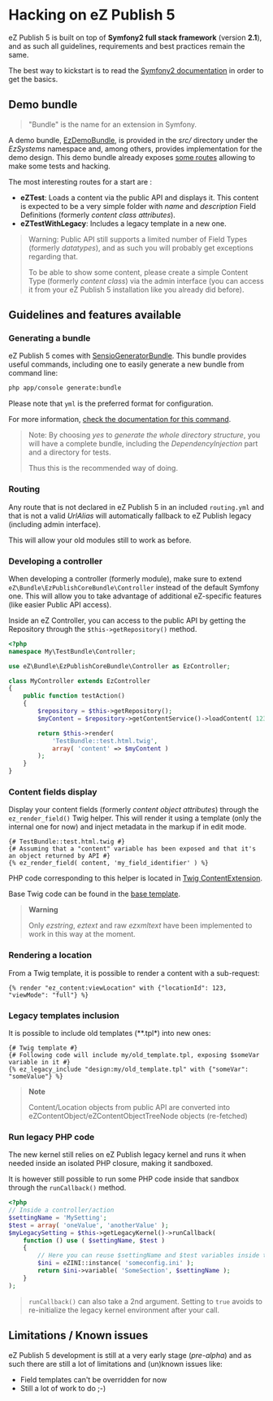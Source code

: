 # Hacking on eZ Publish 5

eZ Publish 5 is built on top of **Symfony2 full stack framework** (version **2.1**), and as such all guidelines,
requirements and best practices remain the same.

The best way to kickstart is to read the [Symfony2 documentation](http://symfony.com/doc/master/book/page_creation.html)
in order to get the basics.

## Demo bundle
> "Bundle" is the name for an extension in Symfony.

A demo bundle, [EzDemoBundle](https://github.com/ezsystems/ezpublish5/tree/master/src/EzSystems/DemoBundle), is provided
in the *src/* directory under the *EzSystems* namespace and, among others, provides implementation for the demo design.
This demo bundle already exposes [some routes](https://github.com/ezsystems/ezpublish5/blob/master/src/EzSystems/DemoBundle/Resources/config/routing.yml)
allowing to make some tests and hacking.

The most interesting routes for a start are :

- **eZTest**: Loads a content via the public API and displays it. This content is expected to be a very simple folder with
  *name* and *description* Field Definitions (formerly *content class attributes*).
- **eZTestWithLegacy**: Includes a legacy template in a new one.

> Warning: Public API still supports a limited number of Field Types (formerly *datatypes*), and as such you will probably get exceptions
> regarding that.
>
> To be able to show some content, please create a simple Content Type (formerly *content class*) via the admin interface
> (you can access it from your eZ Publish 5 installation like you already did before).

## Guidelines and features available
### Generating a bundle
eZ Publish 5 comes with [SensioGeneratorBundle](http://symfony.com/doc/master/bundles/SensioGeneratorBundle/index.html).
This bundle provides useful commands, including one to easily generate a new bundle from command line:

```bash
php app/console generate:bundle
```

Please note that `yml` is the preferred format for configuration.

For more information, [check the documentation for this command](http://symfony.com/doc/master/bundles/SensioGeneratorBundle/index.html).

> Note: By choosing *yes* to *generate the whole directory structure*, you will have a complete bundle, including the *DependencyInjection*
> part and a directory for tests.
>
> Thus this is the recommended way of doing.

### Routing
Any route that is not declared in eZ Publish 5 in an included `routing.yml` and that is not a valid *UrlAlias* will automatically fallback
to eZ Publish legacy (including admin interface).

This will allow your old modules still to work as before.

### Developing a controller
When developing a controller (formerly module), make sure to extend `eZ\Bundle\EzPublishCoreBundle\Controller` instead of the default Symfony one.
This will allow you to take advantage of additional eZ-specific features (like easier Public API access).

Inside an eZ Controller, you can access to the public API by getting the Repository through the `$this->getRepository()` method.

```php
<?php
namespace My\TestBundle\Controller;

use eZ\Bundle\EzPublishCoreBundle\Controller as EzController;

class MyController extends EzController
{
    public function testAction()
    {
        $repository = $this->getRepository();
        $myContent = $repository->getContentService()->loadContent( 123 );

        return $this->render(
            'TestBundle::test.html.twig',
            array( 'content' => $myContent )
        );
    }
}
```

### Content fields display
Display your content fields (formerly *content object attributes*) through the `ez_render_field()` Twig helper.
This will render it using a template (only the internal one for now) and inject metadata in the markup if in edit mode.

```jinja
{# TestBundle::test.html.twig #}
{# Assuming that a "content" variable has been exposed and that it's an object returned by API #}
{% ez_render_field( content, 'my_field_identifier' ) %}
```

PHP code corresponding to this helper is located in [Twig ContentExtension](https://github.com/ezsystems/ezp-next/blob/master/eZ/Publish/MVC/Templating/Twig/Extension/ContentExtension.php).

Base Twig code can be found in the [base template](https://github.com/ezsystems/ezp-next/blob/master/eZ/Publish/MVC/Resources/views/Content/content_fields.html.twig).

> **Warning**
>
> Only *ezstring*, *eztext* and raw *ezxmltext* have been implemented to work in this way at the moment.

### Rendering a location
From a Twig template, it is possible to render a content with a sub-request:

```jinja
{% render "ez_content:viewLocation" with {"locationId": 123, "viewMode": "full"} %}
```

### Legacy templates inclusion
It is possible to include old templates (**.tpl*) into new ones:

```jinja
{# Twig template #}
{# Following code will include my/old_template.tpl, exposing $someVar variable in it #}
{% ez_legacy_include "design:my/old_template.tpl" with {"someVar": "someValue"} %}
```

> **Note**
>
> Content/Location objects from public API are converted into eZContentObject/eZContentObjectTreeNode objects (re-fetched)

### Run legacy PHP code
The new kernel still relies on eZ Publish legacy kernel and runs it when needed inside an isolated PHP closure, making it sandboxed.

It is however still possible to run some PHP code inside that sandbox through the `runCallback()` method.

```php
<?php
// Inside a controller/action
$settingName = 'MySetting';
$test = array( 'oneValue', 'anotherValue' );
$myLegacySetting = $this->getLegacyKernel()->runCallback(
    function () use ( $settingName, $test )
    {
        // Here you can reuse $settingName and $test variables inside the legacy context
        $ini = eZINI::instance( 'someconfig.ini' );
        return $ini->variable( 'SomeSection', $settingName );
    }
);
```
> `runCallback()` can also take a 2nd argument. Setting to `true` avoids to re-initialize the legacy kernel environment after your call.

## Limitations / Known issues
eZ Publish 5 development is still at a very early stage (*pre-alpha*) and as such there are still a lot of limitations and (un)known issues like:

- Field templates can't be overridden for now
- Still a lot of work to do ;-)